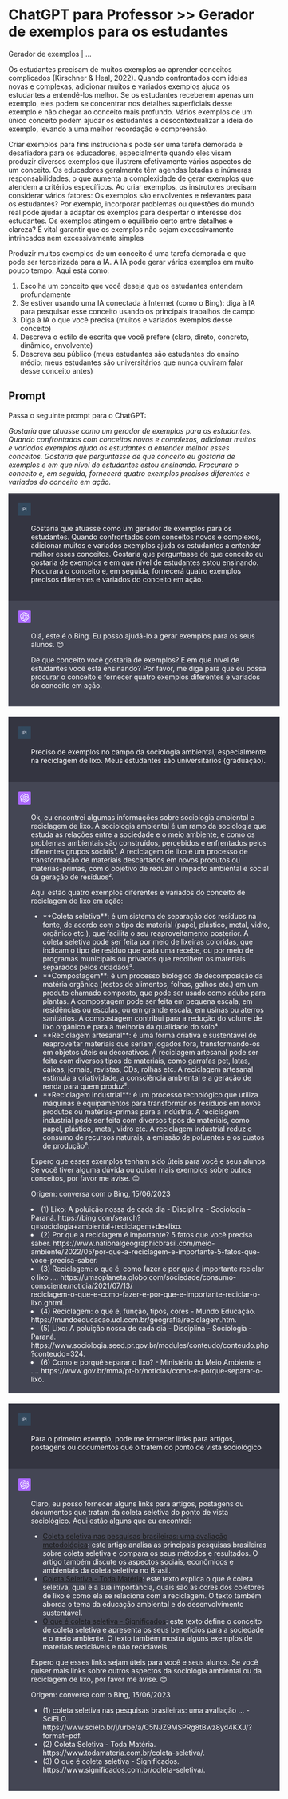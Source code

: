 # ChatGPT para Professor >> Gerador de exemplos para os estudantes

Gerador de exemplos | ...

Os estudantes precisam de muitos exemplos ao aprender conceitos complicados (Kirschner & Heal, 2022). Quando confrontados com ideias novas e complexas, adicionar muitos e variados exemplos ajuda os estudantes a entendê-los melhor. Se os estudantes receberem apenas um exemplo, eles podem se concentrar nos detalhes superficiais desse exemplo e não chegar ao conceito mais profundo. Vários exemplos de um único conceito podem ajudar os estudantes a descontextualizar a ideia do exemplo, levando a uma melhor recordação e compreensão.

Criar exemplos para fins instrucionais pode ser uma tarefa demorada e desafiadora para os educadores, especialmente quando eles visam produzir diversos exemplos que ilustrem efetivamente vários aspectos de um conceito. Os educadores geralmente têm agendas lotadas e inúmeras responsabilidades, o que aumenta a complexidade de gerar
exemplos que atendem a critérios específicos. Ao criar exemplos, os instrutores precisam considerar vários fatores: Os exemplos são envolventes e relevantes para os estudantes?
Por exemplo, incorporar problemas ou questões do mundo real pode ajudar a adaptar os exemplos para despertar o interesse dos estudantes. Os exemplos atingem o equilíbrio certo entre detalhes e clareza? É vital garantir que os exemplos não sejam excessivamente intrincados nem excessivamente simples

Produzir muitos exemplos de um conceito é uma tarefa demorada e que pode ser terceirizada para a IA. A IA pode gerar vários exemplos em muito pouco tempo. Aqui está como:
1. Escolha um conceito que você deseja que os estudantes entendam profundamente
2. Se estiver usando uma IA conectada à Internet (como o Bing): diga à IA para pesquisar esse conceito usando os principais trabalhos de campo
3. Diga à IA o que você precisa (muitos e variados exemplos desse conceito)
4. Descreva o estilo de escrita que você prefere (claro, direto, concreto, dinâmico, envolvente)
5. Descreva seu público (meus estudantes são estudantes do ensino médio; meus estudantes são universitários que nunca ouviram falar desse conceito antes)

## Prompt

Passa o seguinte prompt para o ChatGPT: 

*Gostaria que atuasse como um gerador de exemplos para os estudantes. Quando confrontados com conceitos novos e complexos, adicionar muitos e variados exemplos ajuda os estudantes a entender melhor esses conceitos. Gostaria que perguntasse de que conceito eu gostaria de exemplos e em que nível de estudantes estou ensinando. Procurará o conceito e, em seguida, fornecerá quatro exemplos precisos diferentes e variados do conceito em ação.*

<div style="width:100%; float:left; background-color:#343541; color:white; padding:20px; margin: 0;">
<div style="width:5%; float:left; padding-right:20px;"><img src="../imagens/PI.png"></div>
<div style="width:95%; float:right"><p>Gostaria que atuasse como um gerador de exemplos para os estudantes. Quando confrontados com conceitos novos e complexos, adicionar muitos e variados exemplos ajuda os estudantes a entender melhor esses conceitos. Gostaria que perguntasse de que conceito eu gostaria de exemplos e em que nível de estudantes estou ensinando. Procurará o conceito e, em seguida, fornecerá quatro exemplos precisos diferentes e variados do conceito em ação.</p></div>
</div>

<div style="width:100%; float:left; background-color:#444654; color:white; padding:20px; margin: 0; margin-bottom: 20px;">
<div style="width:5%; float:left; padding-right:20px;"><img src="../imagens/openai.png"></div>
<div style="width:95%; float:right"><p>Olá, este é o Bing. Eu posso ajudá-lo a gerar exemplos para os seus alunos. 😊</p><p>De que conceito você gostaria de exemplos? E em que nível de estudantes você está ensinando? Por favor, me diga para que eu possa procurar o conceito e fornecer quatro exemplos diferentes e variados do conceito em ação.</p></div>
</div>

<div style="width:100%; float:left; background-color:#343541; color:white; padding:20px; margin: 0;">
<div style="width:5%; float:left; padding-right:20px;"><img src="../imagens/PI.png"></div>
<div style="width:95%; float:right"><p>Preciso de exemplos no campo da sociologia ambiental, especialmente na reciclagem de lixo. Meus estudantes são universitários (graduação).</p></div>
</div>

<div style="width:100%; float:left; background-color:#444654; color:white; padding:20px; margin: 0; margin-bottom: 20px;">
<div style="width:5%; float:left; padding-right:20px;"><img src="../imagens/openai.png"></div>
<div style="width:95%; float:right"><p>Ok, eu encontrei algumas informações sobre sociologia ambiental e reciclagem de lixo. A sociologia ambiental é um ramo da sociologia que estuda as relações entre a sociedade e o meio ambiente, e como os problemas ambientais são construídos, percebidos e enfrentados pelos diferentes grupos sociais¹. A reciclagem de lixo é um processo de transformação de materiais descartados em novos produtos ou matérias-primas, com o objetivo de reduzir o impacto ambiental e social da geração de resíduos².</p>

<p>Aqui estão quatro exemplos diferentes e variados do conceito de reciclagem de lixo em ação:</p>

<ul>
<li>**Coleta seletiva**: é um sistema de separação dos resíduos na fonte, de acordo com o tipo de material (papel, plástico, metal, vidro, orgânico etc.), que facilita o seu reaproveitamento posterior. A coleta seletiva pode ser feita por meio de lixeiras coloridas, que indicam o tipo de resíduo que cada uma recebe, ou por meio de programas municipais ou privados que recolhem os materiais separados pelos cidadãos³.</li>
<li>**Compostagem**: é um processo biológico de decomposição da matéria orgânica (restos de alimentos, folhas, galhos etc.) em um produto chamado composto, que pode ser usado como adubo para plantas. A compostagem pode ser feita em pequena escala, em residências ou escolas, ou em grande escala, em usinas ou aterros sanitários. A compostagem contribui para a redução do volume de lixo orgânico e para a melhoria da qualidade do solo⁴.</li>
<li>**Reciclagem artesanal**: é uma forma criativa e sustentável de reaproveitar materiais que seriam jogados fora, transformando-os em objetos úteis ou decorativos. A reciclagem artesanal pode ser feita com diversos tipos de materiais, como garrafas pet, latas, caixas, jornais, revistas, CDs, rolhas etc. A reciclagem artesanal estimula a criatividade, a consciência ambiental e a geração de renda para quem produz⁵.</li>
<li>**Reciclagem industrial**: é um processo tecnológico que utiliza máquinas e equipamentos para transformar os resíduos em novos produtos ou matérias-primas para a indústria. A reciclagem industrial pode ser feita com diversos tipos de materiais, como papel, plástico, metal, vidro etc. A reciclagem industrial reduz o consumo de recursos naturais, a emissão de poluentes e os custos de produção⁶.</li>
</ul>

<p>Espero que esses exemplos tenham sido úteis para você e seus alunos. Se você tiver alguma dúvida ou quiser mais exemplos sobre outros conceitos, por favor me avise. 😊</p>

<p>Origem: conversa com o Bing, 15/06/2023</p>
<li>(1) Lixo: A poluição nossa de cada dia - Disciplina - Sociologia - Paraná. https://bing.com/search?q=sociologia+ambiental+reciclagem+de+lixo.</li>
<li>(2) Por que a reciclagem é importante? 5 fatos que você precisa saber. https://www.nationalgeographicbrasil.com/meio-ambiente/2022/05/por-que-a-reciclagem-e-importante-5-fatos-que-voce-precisa-saber.</li>
<li>(3) Reciclagem: o que é, como fazer e por que é importante reciclar o lixo .... https://umsoplaneta.globo.com/sociedade/consumo-consciente/noticia/2021/07/13/</li>reciclagem-o-que-e-como-fazer-e-por-que-e-importante-reciclar-o-lixo.ghtml.</li>
<li>(4) Reciclagem: o que é, função, tipos, cores - Mundo Educação. https://mundoeducacao.uol.com.br/geografia/reciclagem.htm.
<li>(5) Lixo: A poluição nossa de cada dia - Disciplina - Sociologia - Paraná. https://www.sociologia.seed.pr.gov.br/modules/conteudo/conteudo.php?conteudo=324.</li>
<li>(6) Como e porquê separar o lixo? - Ministério do Meio Ambiente e .... https://www.gov.br/mma/pt-br/noticias/como-e-porque-separar-o-lixo.</li>
</ul></div>
</div>

<div style="width:100%; float:left; background-color:#343541; color:white; padding:20px; margin: 0;">
<div style="width:5%; float:left; padding-right:20px;"><img src="../imagens/PI.png"></div>
<div style="width:95%; float:right"><p>Para o primeiro exemplo, pode me fornecer links para artigos, postagens ou documentos que o tratem do ponto de vista sociológico</p></div>
</div>

<div style="width:100%; float:left; background-color:#444654; color:white; padding:20px; margin: 0; margin-bottom: 20px;">
<div style="width:5%; float:left; padding-right:20px;"><img src="../imagens/openai.png"></div>
<div style="width:95%; float:right"><p>Claro, eu posso fornecer alguns links para artigos, postagens ou documentos que tratam da coleta seletiva do ponto de vista sociológico. Aqui estão alguns que eu encontrei:</p>
<ul>
<li><a href="https://www.scielo.br/j/urbe/a/C5NJZ9MSPRg8tBwz8yd4KXJ/?format=pdf">Coleta seletiva nas pesquisas brasileiras: uma avaliação metodológica</a>: este artigo analisa as principais pesquisas brasileiras sobre coleta seletiva e compara os seus métodos e resultados. O artigo também discute os aspectos sociais, econômicos e ambientais da coleta seletiva no Brasil.</li>
<li><a href="https://www.todamateria.com.br/coleta-seletiva/">Coleta Seletiva - Toda Matéria</a>: este texto explica o que é coleta seletiva, qual é a sua importância, quais são as cores dos coletores de lixo e como ela se relaciona com a reciclagem. O texto também aborda o tema da educação ambiental e do desenvolvimento sustentável.</li>
<li><a href="https://www.significados.com.br/coleta-seletiva/">O que é coleta seletiva - Significados</a>: este texto define o conceito de coleta seletiva e apresenta os seus benefícios para a sociedade e o meio ambiente. O texto também mostra alguns exemplos de materiais recicláveis e não recicláveis.</li>
</ul>
  
<p>Espero que esses links sejam úteis para você e seus alunos. Se você quiser mais links sobre outros aspectos da sociologia ambiental ou da reciclagem de lixo, por favor me avise. 😊</p>

<p>Origem: conversa com o Bing, 15/06/2023</p>
<ul><li>(1) coleta seletiva nas pesquisas brasileiras: uma avaliação ... - SciELO. https://www.scielo.br/j/urbe/a/C5NJZ9MSPRg8tBwz8yd4KXJ/?format=pdf.</li>
<li>(2) Coleta Seletiva - Toda Matéria. https://www.todamateria.com.br/coleta-seletiva/.</li>
<li>(3) O que é coleta seletiva - Significados. https://www.significados.com.br/coleta-seletiva/.</li></ul></div>
</div>
